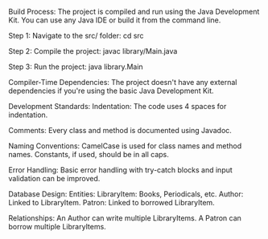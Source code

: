 Build Process:
The project is compiled and run using the Java Development Kit. You can use any Java IDE or build it from the command line.

Step 1:
Navigate to the src/ folder:
cd src

Step 2:
Compile the project:
javac library/Main.java

Step 3:
Run the project:
java library.Main

Compiler-Time Dependencies:
The project doesn't have any external dependencies if you're using the basic Java Development Kit.

Development Standards:
Indentation: The code uses 4 spaces for indentation.

Comments: Every class and method is documented using Javadoc.

Naming Conventions: CamelCase is used for class names and method names. Constants, if used, should be in all caps.

Error Handling: Basic error handling with try-catch blocks and input validation can be improved.

Database Design:
Entities:
LibraryItem: Books, Periodicals, etc.
Author: Linked to LibraryItem.
Patron: Linked to borrowed LibraryItem.

Relationships:
An Author can write multiple LibraryItems.
A Patron can borrow multiple LibraryItems.
